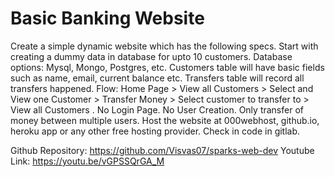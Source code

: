 # Basic Banking Website 
Create a simple dynamic website which has the following specs.
Start with creating a dummy data in database for upto 10 customers. Database options: Mysql, Mongo, Postgres, etc.  Customers table will have basic fields such as name, email, current balance etc. Transfers table will record all transfers happened.
Flow: Home Page > View all Customers > Select and View one Customer > Transfer Money > Select customer to transfer to > View all Customers .
No Login Page. No User Creation. Only transfer of money between multiple users.
Host the website at 000webhost, github.io, heroku app or any other free hosting provider. Check in code in gitlab.

Github Repository: https://github.com/Visvas07/sparks-web-dev
Youtube Link: https://youtu.be/vGPSSQrGA_M
